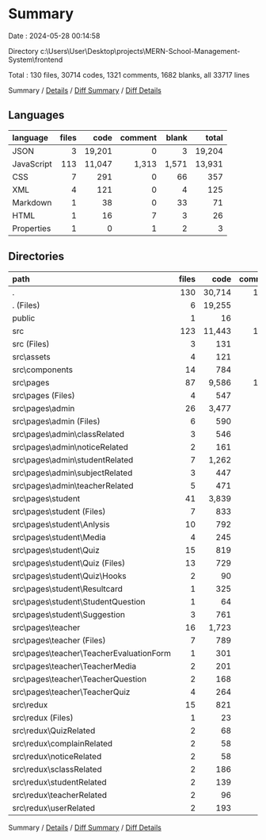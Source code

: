 # Summary

Date : 2024-05-28 00:14:58

Directory c:\\Users\\User\\Desktop\\projects\\MERN-School-Management-System\\frontend

Total : 130 files,  30714 codes, 1321 comments, 1682 blanks, all 33717 lines

Summary / [Details](details.md) / [Diff Summary](diff.md) / [Diff Details](diff-details.md)

## Languages
| language | files | code | comment | blank | total |
| :--- | ---: | ---: | ---: | ---: | ---: |
| JSON | 3 | 19,201 | 0 | 3 | 19,204 |
| JavaScript | 113 | 11,047 | 1,313 | 1,571 | 13,931 |
| CSS | 7 | 291 | 0 | 66 | 357 |
| XML | 4 | 121 | 0 | 4 | 125 |
| Markdown | 1 | 38 | 0 | 33 | 71 |
| HTML | 1 | 16 | 7 | 3 | 26 |
| Properties | 1 | 0 | 1 | 2 | 3 |

## Directories
| path | files | code | comment | blank | total |
| :--- | ---: | ---: | ---: | ---: | ---: |
| . | 130 | 30,714 | 1,321 | 1,682 | 33,717 |
| . (Files) | 6 | 19,255 | 1 | 38 | 19,294 |
| public | 1 | 16 | 7 | 3 | 26 |
| src | 123 | 11,443 | 1,313 | 1,641 | 14,397 |
| src (Files) | 3 | 131 | 9 | 30 | 170 |
| src\\assets | 4 | 121 | 0 | 4 | 125 |
| src\\components | 14 | 784 | 66 | 99 | 949 |
| src\\pages | 87 | 9,586 | 1,196 | 1,415 | 12,197 |
| src\\pages (Files) | 4 | 547 | 8 | 56 | 611 |
| src\\pages\\admin | 26 | 3,477 | 199 | 368 | 4,044 |
| src\\pages\\admin (Files) | 6 | 590 | 82 | 66 | 738 |
| src\\pages\\admin\\classRelated | 3 | 546 | 16 | 58 | 620 |
| src\\pages\\admin\\noticeRelated | 2 | 161 | 0 | 22 | 183 |
| src\\pages\\admin\\studentRelated | 7 | 1,262 | 84 | 118 | 1,464 |
| src\\pages\\admin\\subjectRelated | 3 | 447 | 14 | 50 | 511 |
| src\\pages\\admin\\teacherRelated | 5 | 471 | 3 | 54 | 528 |
| src\\pages\\student | 41 | 3,839 | 859 | 780 | 5,478 |
| src\\pages\\student (Files) | 7 | 833 | 37 | 97 | 967 |
| src\\pages\\student\\Anlysis | 10 | 792 | 292 | 229 | 1,313 |
| src\\pages\\student\\Media | 4 | 245 | 17 | 53 | 315 |
| src\\pages\\student\\Quiz | 15 | 819 | 292 | 242 | 1,353 |
| src\\pages\\student\\Quiz (Files) | 13 | 729 | 236 | 221 | 1,186 |
| src\\pages\\student\\Quiz\\Hooks | 2 | 90 | 56 | 21 | 167 |
| src\\pages\\student\\Resultcard | 1 | 325 | 27 | 55 | 407 |
| src\\pages\\student\\StudentQuestion | 1 | 64 | 4 | 7 | 75 |
| src\\pages\\student\\Suggestion | 3 | 761 | 190 | 97 | 1,048 |
| src\\pages\\teacher | 16 | 1,723 | 130 | 211 | 2,064 |
| src\\pages\\teacher (Files) | 7 | 789 | 43 | 80 | 912 |
| src\\pages\\teacher\\TeacherEvaluationForm | 1 | 301 | 62 | 60 | 423 |
| src\\pages\\teacher\\TeacherMedia | 2 | 201 | 5 | 21 | 227 |
| src\\pages\\teacher\\TeacherQuestion | 2 | 168 | 9 | 20 | 197 |
| src\\pages\\teacher\\TeacherQuiz | 4 | 264 | 11 | 30 | 305 |
| src\\redux | 15 | 821 | 42 | 93 | 956 |
| src\\redux (Files) | 1 | 23 | 2 | 7 | 32 |
| src\\redux\\QuizRelated | 2 | 68 | 3 | 5 | 76 |
| src\\redux\\complainRelated | 2 | 58 | 2 | 7 | 67 |
| src\\redux\\noticeRelated | 2 | 58 | 0 | 6 | 64 |
| src\\redux\\sclassRelated | 2 | 186 | 0 | 17 | 203 |
| src\\redux\\studentRelated | 2 | 139 | 19 | 18 | 176 |
| src\\redux\\teacherRelated | 2 | 96 | 0 | 10 | 106 |
| src\\redux\\userRelated | 2 | 193 | 16 | 23 | 232 |

Summary / [Details](details.md) / [Diff Summary](diff.md) / [Diff Details](diff-details.md)